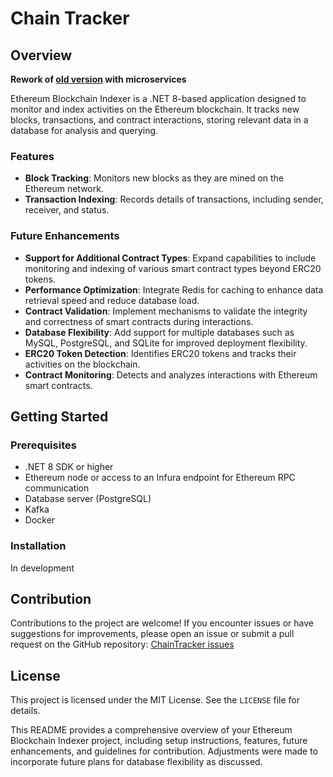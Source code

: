 # Chain Tracker

## Overview
**Rework of [old version](https://github.com/viknsagit/ethereum_indexer) with microservices**

Ethereum Blockchain Indexer is a .NET 8-based application designed to monitor and index activities on the Ethereum blockchain. It tracks new blocks, transactions, and contract interactions, storing relevant data in a database for analysis and querying.

### Features

- **Block Tracking**: Monitors new blocks as they are mined on the Ethereum network.
- **Transaction Indexing**: Records details of transactions, including sender, receiver, and status.

### Future Enhancements

- **Support for Additional Contract Types**: Expand capabilities to include monitoring and indexing of various smart contract types beyond ERC20 tokens.
- **Performance Optimization**: Integrate Redis for caching to enhance data retrieval speed and reduce database load.
- **Contract Validation**: Implement mechanisms to validate the integrity and correctness of smart contracts during interactions.
- **Database Flexibility**: Add support for multiple databases such as MySQL, PostgreSQL, and SQLite for improved deployment flexibility.
- **ERC20 Token Detection**: Identifies ERC20 tokens and tracks their activities on the blockchain.
- **Contract Monitoring**: Detects and analyzes interactions with Ethereum smart contracts.

## Getting Started

### Prerequisites

- .NET 8 SDK or higher
- Ethereum node or access to an Infura endpoint for Ethereum RPC communication
- Database server (PostgreSQL)
- Kafka
- Docker

### Installation

In development

## Contribution

Contributions to the project are welcome! If you encounter issues or have suggestions for improvements, please open an issue or submit a pull request on the GitHub repository: [ChainTracker issues](https://github.com/viknsagit/ChainTracker/issues)

## License

This project is licensed under the MIT License. See the `LICENSE` file for details.

This README provides a comprehensive overview of your Ethereum Blockchain Indexer project, including setup instructions, features, future enhancements, and guidelines for contribution. Adjustments were made to incorporate future plans for database flexibility as discussed.
